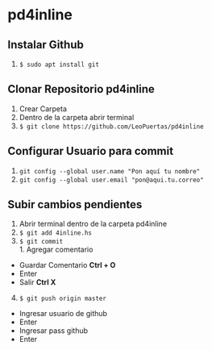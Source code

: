 # pd4inline

## Instalar Github
1. ``` $ sudo apt install git ``` 

## Clonar Repositorio pd4inline
1. Crear Carpeta
2. Dentro de la carpeta abrir terminal
3. ``` $ git clone https://github.com/LeoPuertas/pd4inline ```

## Configurar Usuario para commit
1. ``` git config --global user.name "Pon aquí tu nombre"  ```
2. ``` git config --global user.email "pon@aqui.tu.correo" ```

## Subir cambios pendientes
1. Abrir terminal dentro de la carpeta pd4inline
2. ``` $ git add 4inline.hs     ```
3. ``` $ git commit             ```      
		1. Agregar comentario 
  - Guardar Comentario **Ctrl + O**
  - Enter 
  - Salir **Ctrl X**
4. ``` $ git push origin master ```      
  - Ingresar usuario de github 
  - Enter 
  - Ingresar pass github 
  - Enter
